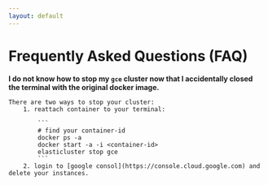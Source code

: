 ```yaml
---
layout: default 
---
```


# Frequently Asked Questions (FAQ)


**I do not know how to stop my `gce` cluster now that I accidentally closed the terminal with the original docker image.**   

    There are two ways to stop your cluster:      
        1. reattach container to your terminal:    
            
            ```
            # find your container-id    
            docker ps -a    
            docker start -a -i <container-id>   
            elasticluster stop gce
            ```     
        2. login to [google consol](https://console.cloud.google.com) and delete your instances.
